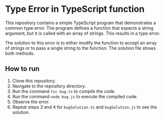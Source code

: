 # Type Error in TypeScript function
This repository contains a simple TypeScript program that demonstrates a common type error. The program defines a function that expects a string argument, but it is called with an array of strings. This results in a type error.

The solution to this error is to either modify the function to accept an array of strings or to pass a single string to the function.  The solution file shows both methods.

## How to run
1. Clone this repository.
2. Navigate to the repository directory.
3. Run the command `tsc bug.ts` to compile the code.
4. Run the command `node bug.js` to execute the compiled code.
5. Observe the error.
6. Repeat steps 3 and 4 for `bugSolution.ts` and `bugSolution.js` to see the solution.